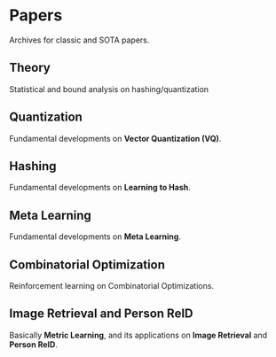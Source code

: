 # Papers

Archives for classic and SOTA papers.

## Theory

Statistical and bound analysis on hashing/quantization


## Quantization

Fundamental developments on **Vector Quantization (VQ)**.

## Hashing

Fundamental developments on **Learning to Hash**.


## Meta Learning

Fundamental developments on **Meta Learning**.


## Combinatorial Optimization

Reinforcement learning on Combinatorial Optimizations.


## Image Retrieval and Person ReID

Basically **Metric Learning**, and its applications on **Image Retrieval** and **Person ReID**.